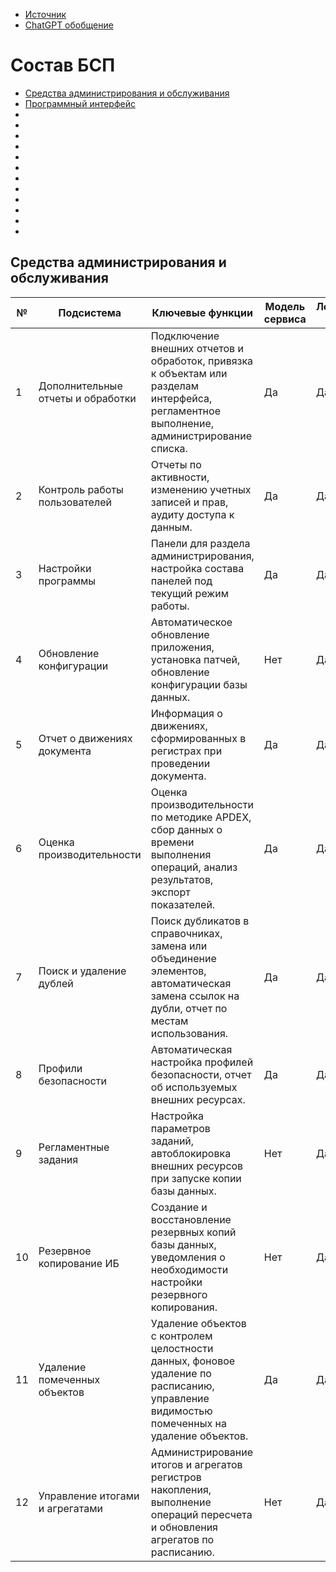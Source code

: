 - [Источник](https://its.1c.ru/db/bsp3110doc)
- [ChatGPT обобщение](./Обобщение-от-chatgpt.md)
# Состав БСП
- [Средства администрирования и обслуживания]()
- [Программный интерфейс](./Программный-интерфейс.md)
- []( #)
- []( #)
- []( #)
- []( #)
- []( #)
- []( #)
- []( #)
- []( #)
- []( #)
- []( #)
- []( #)
- []( #)
 
    
## Средства администрирования и обслуживания

| №  | Подсистема                     | Ключевые функции                                                                                                                                                                  | Модель сервиса | Локальный режим | Внешние пользователи | Тесная интеграция |
| ---|--------------------------------|----------------------------------------------------------------------------------------------------------------------------------------------------------------------------------|----------------|-----------------|-----------------------|-------------------|
| 1  | Дополнительные отчеты и обработки | Подключение внешних отчетов и обработок, привязка к объектам или разделам интерфейса, регламентное выполнение, администрирование списка.                                         | Да             | Да              | Да                   | Да                |
| 2  | Контроль работы пользователей   | Отчеты по активности, изменению учетных записей и прав, аудиту доступа к данным.                                                                                                | Да             | Да              | Нет                  | Нет               |
| 3  | Настройки программы             | Панели для раздела администрирования, настройка состава панелей под текущий режим работы.                                                                                       | Да             | Да              | Да                   | Нет               |
| 4  | Обновление конфигурации          | Автоматическое обновление приложения, установка патчей, обновление конфигурации базы данных.                                                                                    | Нет            | Да              | Нет                  | Нет               |
| 5  | Отчет о движениях документа      | Информация о движениях, сформированных в регистрах при проведении документа.                                                                                                   | Да             | Да              | Нет                  | Да                |
| 6  | Оценка производительности        | Оценка производительности по методике APDEX, сбор данных о времени выполнения операций, анализ результатов, экспорт показателей.                                               | Да             | Да              | Нет                  | Нет               |
| 7  | Поиск и удаление дублей          | Поиск дубликатов в справочниках, замена или объединение элементов, автоматическая замена ссылок на дубли, отчет по местам использования.                                        | Да             | Да              | Нет                  | Нет               |
| 8  | Профили безопасности             | Автоматическая настройка профилей безопасности, отчет об используемых внешних ресурсах.                                                                                        | Да             | Да              | Да                   | Да                |
| 9  | Регламентные задания             | Настройка параметров заданий, автоблокировка внешних ресурсов при запуске копии базы данных.                                                                                   | Нет            | Да              | Нет                  | Нет               |
| 10 | Резервное копирование ИБ         | Создание и восстановление резервных копий базы данных, уведомления о необходимости настройки резервного копирования.                                                           | Нет            | Да              | Нет                  | Нет               |
| 11 | Удаление помеченных объектов     | Удаление объектов с контролем целостности данных, фоновое удаление по расписанию, управление видимостью помеченных на удаление объектов.                                        | Да             | Да              | Нет                  | Нет               |
| 12 | Управление итогами и агрегатами  | Администрирование итогов и агрегатов регистров накопления, выполнение операций пересчета и обновления агрегатов по расписанию.                                                 | Нет            | Да              | Нет                  | Нет               |
